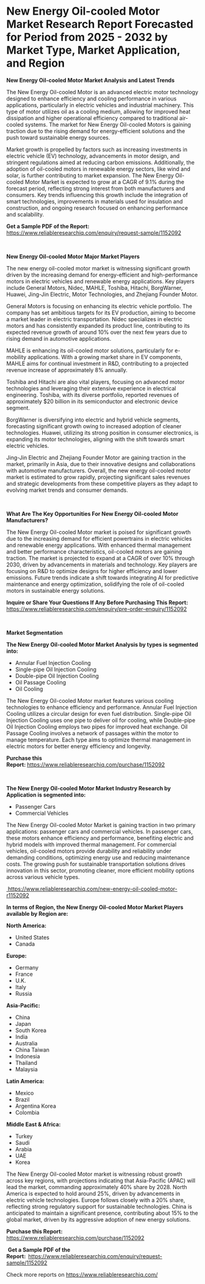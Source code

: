 <p><h1>New Energy Oil-cooled Motor Market Research Report Forecasted for Period from 2025 -  2032 by Market Type, Market Application, and Region</h1></p><p><strong>New Energy Oil-cooled Motor Market Analysis and Latest Trends</strong></p>
<p><p>The New Energy Oil-cooled Motor is an advanced electric motor technology designed to enhance efficiency and cooling performance in various applications, particularly in electric vehicles and industrial machinery. This type of motor utilizes oil as a cooling medium, allowing for improved heat dissipation and higher operational efficiency compared to traditional air-cooled systems. The market for New Energy Oil-cooled Motors is gaining traction due to the rising demand for energy-efficient solutions and the push toward sustainable energy sources.</p><p>Market growth is propelled by factors such as increasing investments in electric vehicle (EV) technology, advancements in motor design, and stringent regulations aimed at reducing carbon emissions. Additionally, the adoption of oil-cooled motors in renewable energy sectors, like wind and solar, is further contributing to market expansion. The New Energy Oil-cooled Motor Market is expected to grow at a CAGR of 9.1% during the forecast period, reflecting strong interest from both manufacturers and consumers. Key trends influencing this growth include the integration of smart technologies, improvements in materials used for insulation and construction, and ongoing research focused on enhancing performance and scalability.</p></p>
<p><strong>Get a Sample PDF of the Report:&nbsp;</strong> <a href="https://www.reliableresearchiq.com/enquiry/request-sample/1152092?utm_campaign=2739&utm_medium=2&utm_source=Github&utm_content=ia&utm_term=31032025&utm_id=new-energy-oil-cooled-motor">https://www.reliableresearchiq.com/enquiry/request-sample/1152092</a></p>
<p>&nbsp;</p>
<p><strong>New Energy Oil-cooled Motor Major Market Players</strong></p>
<p><p>The new energy oil-cooled motor market is witnessing significant growth driven by the increasing demand for energy-efficient and high-performance motors in electric vehicles and renewable energy applications. Key players include General Motors, Nidec, MAHLE, Toshiba, Hitachi, BorgWarner, Huawei, Jing-Jin Electric, Motor Technologies, and Zhejiang Founder Motor.</p><p>General Motors is focusing on enhancing its electric vehicle portfolio. The company has set ambitious targets for its EV production, aiming to become a market leader in electric transportation. Nidec specializes in electric motors and has consistently expanded its product line, contributing to its expected revenue growth of around 10% over the next few years due to rising demand in automotive applications.</p><p>MAHLE is enhancing its oil-cooled motor solutions, particularly for e-mobility applications. With a growing market share in EV components, MAHLE aims for continual investment in R&D, contributing to a projected revenue increase of approximately 8% annually. </p><p>Toshiba and Hitachi are also vital players, focusing on advanced motor technologies and leveraging their extensive experience in electrical engineering. Toshiba, with its diverse portfolio, reported revenues of approximately $20 billion in its semiconductor and electronic device segment.</p><p>BorgWarner is diversifying into electric and hybrid vehicle segments, forecasting significant growth owing to increased adoption of cleaner technologies. Huawei, utilizing its strong position in consumer electronics, is expanding its motor technologies, aligning with the shift towards smart electric vehicles.</p><p>Jing-Jin Electric and Zhejiang Founder Motor are gaining traction in the market, primarily in Asia, due to their innovative designs and collaborations with automotive manufacturers. Overall, the new energy oil-cooled motor market is estimated to grow rapidly, projecting significant sales revenues and strategic developments from these competitive players as they adapt to evolving market trends and consumer demands.</p></p>
<p>&nbsp;</p>
<p><strong>What Are The Key Opportunities For New Energy Oil-cooled Motor Manufacturers?</strong></p>
<p><p>The New Energy Oil-cooled Motor market is poised for significant growth due to the increasing demand for efficient powertrains in electric vehicles and renewable energy applications. With enhanced thermal management and better performance characteristics, oil-cooled motors are gaining traction. The market is projected to expand at a CAGR of over 10% through 2030, driven by advancements in materials and technology. Key players are focusing on R&D to optimize designs for higher efficiency and lower emissions. Future trends indicate a shift towards integrating AI for predictive maintenance and energy optimization, solidifying the role of oil-cooled motors in sustainable energy solutions.</p></p>
<p><strong>Inquire or Share Your Questions If Any Before Purchasing This Report:</strong> <a href="https://www.reliableresearchiq.com/enquiry/pre-order-enquiry/1152092?utm_campaign=2739&utm_medium=2&utm_source=Github&utm_content=ia&utm_term=31032025&utm_id=new-energy-oil-cooled-motor">https://www.reliableresearchiq.com/enquiry/pre-order-enquiry/1152092</a></p>
<p>&nbsp;</p>
<p><strong>Market Segmentation</strong></p>
<p><strong>The New Energy Oil-cooled Motor Market Analysis by types is segmented into:</strong></p>
<p><ul><li>Annular Fuel Injection Cooling</li><li>Single-pipe Oil Injection Cooling</li><li>Double-pipe Oil Injection Cooling</li><li>Oil Passage Cooling</li><li>Oil Cooling</li></ul></p>
<p><p>The New Energy Oil-cooled Motor market features various cooling technologies to enhance efficiency and performance. Annular Fuel Injection Cooling utilizes a circular design for even fuel distribution. Single-pipe Oil Injection Cooling uses one pipe to deliver oil for cooling, while Double-pipe Oil Injection Cooling employs two pipes for improved heat exchange. Oil Passage Cooling involves a network of passages within the motor to manage temperature. Each type aims to optimize thermal management in electric motors for better energy efficiency and longevity.</p></p>
<p><strong>Purchase this Report:&nbsp;</strong><a href="https://www.reliableresearchiq.com/purchase/1152092?utm_campaign=2739&utm_medium=2&utm_source=Github&utm_content=ia&utm_term=31032025&utm_id=new-energy-oil-cooled-motor">https://www.reliableresearchiq.com/purchase/1152092</a></p>
<p>&nbsp;</p>
<p><strong>The New Energy Oil-cooled Motor Market Industry Research by Application is segmented into:</strong></p>
<p><ul><li>Passenger Cars</li><li>Commercial Vehicles</li></ul></p>
<p><p>The New Energy Oil-cooled Motor Market is gaining traction in two primary applications: passenger cars and commercial vehicles. In passenger cars, these motors enhance efficiency and performance, benefiting electric and hybrid models with improved thermal management. For commercial vehicles, oil-cooled motors provide durability and reliability under demanding conditions, optimizing energy use and reducing maintenance costs. The growing push for sustainable transportation solutions drives innovation in this sector, promoting cleaner, more efficient mobility options across various vehicle types.</p></p>
<p><a href="https://www.reliableresearchiq.com/new-energy-oil-cooled-motor-r1152092?utm_campaign=2739&utm_medium=2&utm_source=Github&utm_content=ia&utm_term=31032025&utm_id=new-energy-oil-cooled-motor">&nbsp;https://www.reliableresearchiq.com/new-energy-oil-cooled-motor-r1152092</a></p>
<p><strong>In terms of Region, the New Energy Oil-cooled Motor Market Players available by Region are:</strong></p>
<p>
    <p> <strong> North America: </strong>
        <ul>
            <li>United States</li>
            <li>Canada</li>
        </ul>
        </p> 
    <p> <strong> Europe: </strong>
        <ul>
            <li>Germany</li>
            <li>France</li>
            <li>U.K.</li>
            <li>Italy</li>
            <li>Russia</li>
        </ul>
        </p> 
    <p> <strong> Asia-Pacific: </strong>
        <ul>
            <li>China</li>
            <li>Japan</li>
            <li>South Korea</li>
            <li>India</li>
            <li>Australia</li>
            <li>China Taiwan</li>
            <li>Indonesia</li>
            <li>Thailand</li>
            <li>Malaysia</li>
        </ul>
        </p> 
    <p> <strong> Latin America: </strong>
        <ul>
            <li>Mexico</li>
            <li>Brazil</li>
            <li>Argentina Korea</li>
            <li>Colombia</li>
        </ul>
        </p> 
    <p> <strong> Middle East & Africa: </strong>
        <ul>
            <li>Turkey</li>
            <li>Saudi</li>
            <li>Arabia</li>
            <li>UAE</li>
            <li>Korea</li>
        </ul>
    </p>
    </p>
<p><p>The New Energy Oil-cooled Motor market is witnessing robust growth across key regions, with projections indicating that Asia-Pacific (APAC) will lead the market, commanding approximately 40% share by 2028. North America is expected to hold around 25%, driven by advancements in electric vehicle technologies. Europe follows closely with a 20% share, reflecting strong regulatory support for sustainable technologies. China is anticipated to maintain a significant presence, contributing about 15% to the global market, driven by its aggressive adoption of new energy solutions.</p></p>
<p><strong>Purchase this Report: </strong><a href="https://www.reliableresearchiq.com/purchase/1152092?utm_campaign=2739&utm_medium=2&utm_source=Github&utm_content=ia&utm_term=31032025&utm_id=new-energy-oil-cooled-motor">https://www.reliableresearchiq.com/purchase/1152092</a></p>
<p>&nbsp;<strong>Get a Sample PDF of the Report:&nbsp;&nbsp;</strong><a href="https://www.reliableresearchiq.com/enquiry/request-sample/1152092?utm_campaign=2739&utm_medium=2&utm_source=Github&utm_content=ia&utm_term=31032025&utm_id=new-energy-oil-cooled-motor">https://www.reliableresearchiq.com/enquiry/request-sample/1152092</a></p>
<p><strong></strong></p>
<p>Check more reports on <a href="https://www.reliableresearchiq.com/?utm_campaign=2739&utm_medium=2&utm_source=Github&utm_content=ia&utm_term=31032025&utm_id=new-energy-oil-cooled-motor">https://www.reliableresearchiq.com/</a></p>